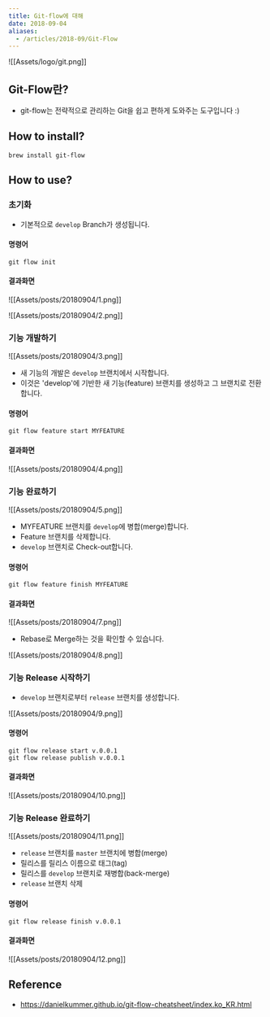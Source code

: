 ```yaml
---
title: Git-flow에 대해
date: 2018-09-04
aliases: 
  - /articles/2018-09/Git-Flow
---
```



![[Assets/logo/git.png]]

## Git-Flow란?
- git-flow는 전략적으로 관리하는 Git을 쉽고 편하게 도와주는 도구입니다 :)

## How to install?
```shell
brew install git-flow
```

## How to use?
### 초기화
- 기본적으로 `develop` Branch가 생성됩니다.

#### 명령어

```shell
git flow init
```

#### 결과화면

![[Assets/posts/20180904/1.png]]

![[Assets/posts/20180904/2.png]]


### 기능 개발하기

![[Assets/posts/20180904/3.png]]

- 새 기능의 개발은 `develop` 브랜치에서 시작합니다.
- 이것은 'develop'에 기반한 새 기능(feature) 브랜치를 생성하고 그 브랜치로 전환합니다.


#### 명령어

```shell
git flow feature start MYFEATURE
```

#### 결과화면

![[Assets/posts/20180904/4.png]]

### 기능 완료하기
![[Assets/posts/20180904/5.png]]

- MYFEATURE 브랜치를 `develop`에 병합(merge)합니다.
- Feature 브랜치를 삭제합니다.
- `develop` 브랜치로 Check-out합니다.

#### 명령어

```shell
git flow feature finish MYFEATURE
```

#### 결과화면

![[Assets/posts/20180904/7.png]]

- Rebase로 Merge하는 것을 확인할 수 있습니다.

![[Assets/posts/20180904/8.png]]

### 기능 Release 시작하기
- `develop` 브랜치로부터 `release` 브랜치를 생성합니다.

![[Assets/posts/20180904/9.png]]

#### 명령어

```shell
git flow release start v.0.0.1
git flow release publish v.0.0.1
```

#### 결과화면

![[Assets/posts/20180904/10.png]]

### 기능 Release 완료하기

![[Assets/posts/20180904/11.png]]

- `release` 브랜치를 `master` 브랜치에 병합(merge)
- 릴리스를 릴리스 이름으로 태그(tag)
- 릴리스를 `develop` 브랜치로 재병합(back-merge)
- `release` 브랜치 삭제


#### 명령어

```shell
git flow release finish v.0.0.1
```

#### 결과화면

![[Assets/posts/20180904/12.png]]

## Reference
- <https://danielkummer.github.io/git-flow-cheatsheet/index.ko_KR.html>
